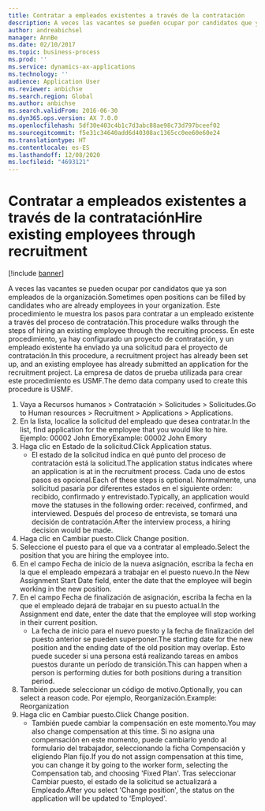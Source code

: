 ```yaml
---
title: Contratar a empleados existentes a través de la contratación
description: A veces las vacantes se pueden ocupar por candidatos que ya son empleados de la organización.
author: andreabichsel
manager: AnnBe
ms.date: 02/10/2017
ms.topic: business-process
ms.prod: ''
ms.service: dynamics-ax-applications
ms.technology: ''
audience: Application User
ms.reviewer: anbichse
ms.search.region: Global
ms.author: anbichse
ms.search.validFrom: 2016-06-30
ms.dyn365.ops.version: AX 7.0.0
ms.openlocfilehash: 5df30e403c4b1c7d3abc88ae98c73d797bceef02
ms.sourcegitcommit: f5e31c34640add6d40308ac1365cc0ee60e60e24
ms.translationtype: HT
ms.contentlocale: es-ES
ms.lasthandoff: 12/08/2020
ms.locfileid: "4693121"
---
```

# <a name="hire-existing-employees-through-recruitment"></a><span data-ttu-id="ec4d2-103">Contratar a empleados existentes a través de la contratación</span><span class="sxs-lookup"><span data-stu-id="ec4d2-103">Hire existing employees through recruitment</span></span>

[!include [banner](../../includes/banner.md)]

<span data-ttu-id="ec4d2-104">A veces las vacantes se pueden ocupar por candidatos que ya son empleados de la organización.</span><span class="sxs-lookup"><span data-stu-id="ec4d2-104">Sometimes open positions can be filled by candidates who are already employees in your organization.</span></span> <span data-ttu-id="ec4d2-105">Este procedimiento le muestra los pasos para contratar a un empleado existente a través del proceso de contratación.</span><span class="sxs-lookup"><span data-stu-id="ec4d2-105">This procedure walks through the steps of hiring an existing employee through the recruiting process.</span></span> <span data-ttu-id="ec4d2-106">En este procedimiento, ya hay configurado un proyecto de contratación, y un empleado existente ha enviado ya una solicitud para el proyecto de contratación.</span><span class="sxs-lookup"><span data-stu-id="ec4d2-106">In this procedure, a recruitment project has already been set up, and an existing employee has already submitted an application for the recruitment project.</span></span> <span data-ttu-id="ec4d2-107">La empresa de datos de prueba utilizada para crear este procedimiento es USMF.</span><span class="sxs-lookup"><span data-stu-id="ec4d2-107">The demo data company used to create this procedure is USMF.</span></span>

1. <span data-ttu-id="ec4d2-108">Vaya a Recursos humanos > Contratación > Solicitudes > Solicitudes.</span><span class="sxs-lookup"><span data-stu-id="ec4d2-108">Go to Human resources > Recruitment > Applications > Applications.</span></span>
2. <span data-ttu-id="ec4d2-109">En la lista, localice la solicitud del empleado que desea contratar.</span><span class="sxs-lookup"><span data-stu-id="ec4d2-109">In the list, find application for the employee that you would like to hire.</span></span> <span data-ttu-id="ec4d2-110">Ejemplo: 00002 John Emory</span><span class="sxs-lookup"><span data-stu-id="ec4d2-110">Example:  00002  John Emory</span></span>
3. <span data-ttu-id="ec4d2-111">Haga clic en Estado de la solicitud.</span><span class="sxs-lookup"><span data-stu-id="ec4d2-111">Click Application status.</span></span>
    * <span data-ttu-id="ec4d2-112">El estado de la solicitud indica en qué punto del proceso de contratación está la solicitud.</span><span class="sxs-lookup"><span data-stu-id="ec4d2-112">The application status indicates where an application is at in the recruitment process.</span></span>  <span data-ttu-id="ec4d2-113">Cada uno de estos pasos es opcional.</span><span class="sxs-lookup"><span data-stu-id="ec4d2-113">Each of these steps is optional.</span></span> <span data-ttu-id="ec4d2-114">Normalmente, una solicitud pasaría por diferentes estados en el siguiente orden: recibido, confirmado y entrevistado.</span><span class="sxs-lookup"><span data-stu-id="ec4d2-114">Typically, an application would move the statuses in the following order:  received, confirmed, and interviewed.</span></span> <span data-ttu-id="ec4d2-115">Después del proceso de entrevista, se tomará una decisión de contratación.</span><span class="sxs-lookup"><span data-stu-id="ec4d2-115">After the interview process, a hiring decision would be made.</span></span>  
4. <span data-ttu-id="ec4d2-116">Haga clic en Cambiar puesto.</span><span class="sxs-lookup"><span data-stu-id="ec4d2-116">Click Change position.</span></span>
5. <span data-ttu-id="ec4d2-117">Seleccione el puesto para el que va a contratar al empleado.</span><span class="sxs-lookup"><span data-stu-id="ec4d2-117">Select the position that you are hiring the employee into.</span></span>
6. <span data-ttu-id="ec4d2-118">En el campo Fecha de inicio de la nueva asignación, escriba la fecha en la que el empleado empezará a trabajar en el puesto nuevo.</span><span class="sxs-lookup"><span data-stu-id="ec4d2-118">In the New Assignment Start Date field, enter the date that the employee will begin working in the new position.</span></span>  
7. <span data-ttu-id="ec4d2-119">En el campo Fecha de finalización de asignación, escriba la fecha en la que el empleado dejará de trabajar en su puesto actual.</span><span class="sxs-lookup"><span data-stu-id="ec4d2-119">In the Assignment end date, enter the date that the employee will stop working in their current position.</span></span>
    * <span data-ttu-id="ec4d2-120">La fecha de inicio para el nuevo puesto y la fecha de finalización del puesto anterior se pueden superponer.</span><span class="sxs-lookup"><span data-stu-id="ec4d2-120">The starting date for the new position and the ending date of the old position may overlap.</span></span> <span data-ttu-id="ec4d2-121">Esto puede suceder si una persona está realizando tareas en ambos puestos durante un período de transición.</span><span class="sxs-lookup"><span data-stu-id="ec4d2-121">This can happen when a person is performing duties for both positions during a transition period.</span></span>  
8. <span data-ttu-id="ec4d2-122">También puede seleccionar un código de motivo.</span><span class="sxs-lookup"><span data-stu-id="ec4d2-122">Optionally, you can select a reason code.</span></span> <span data-ttu-id="ec4d2-123">Por ejemplo, Reorganización.</span><span class="sxs-lookup"><span data-stu-id="ec4d2-123">Example: Reorganization</span></span>
9. <span data-ttu-id="ec4d2-124">Haga clic en Cambiar puesto.</span><span class="sxs-lookup"><span data-stu-id="ec4d2-124">Click Change position.</span></span>
    * <span data-ttu-id="ec4d2-125">También puede cambiar la compensación en este momento.</span><span class="sxs-lookup"><span data-stu-id="ec4d2-125">You may also change compensation at this time.</span></span> <span data-ttu-id="ec4d2-126">Si no asigna una compensación en este momento, puede cambiarlo yendo al formulario del trabajador, seleccionando la ficha Compensación y eligiendo Plan fijo.</span><span class="sxs-lookup"><span data-stu-id="ec4d2-126">If you do not assign compensation at this time, you can change it by going to the worker form, selecting the Compensation tab, and choosing 'Fixed Plan'.</span></span> <span data-ttu-id="ec4d2-127">Tras seleccionar Cambiar puesto, el estado de la solicitud se actualizará a Empleado.</span><span class="sxs-lookup"><span data-stu-id="ec4d2-127">After you select 'Change position', the status on the application will be updated to 'Employed'.</span></span>  

